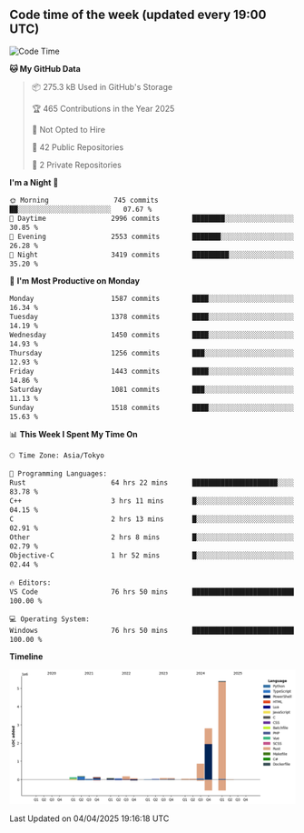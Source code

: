 ## Code time of the week (updated every 19:00 UTC)

<!--START_SECTION:waka-->
![Code Time](http://img.shields.io/badge/Code%20Time-4%2C610%20hrs%2019%20mins-blue)

**🐱 My GitHub Data** 

> 📦 275.3 kB Used in GitHub's Storage 
 > 
> 🏆 465 Contributions in the Year 2025
 > 
> 🚫 Not Opted to Hire
 > 
> 📜 42 Public Repositories 
 > 
> 🔑 2 Private Repositories 
 > 
**I'm a Night 🦉** 

```text
🌞 Morning                745 commits         ██░░░░░░░░░░░░░░░░░░░░░░░   07.67 % 
🌆 Daytime                2996 commits        ████████░░░░░░░░░░░░░░░░░   30.85 % 
🌃 Evening                2553 commits        ███████░░░░░░░░░░░░░░░░░░   26.28 % 
🌙 Night                  3419 commits        █████████░░░░░░░░░░░░░░░░   35.20 % 
```
📅 **I'm Most Productive on Monday** 

```text
Monday                   1587 commits        ████░░░░░░░░░░░░░░░░░░░░░   16.34 % 
Tuesday                  1378 commits        ████░░░░░░░░░░░░░░░░░░░░░   14.19 % 
Wednesday                1450 commits        ████░░░░░░░░░░░░░░░░░░░░░   14.93 % 
Thursday                 1256 commits        ███░░░░░░░░░░░░░░░░░░░░░░   12.93 % 
Friday                   1443 commits        ████░░░░░░░░░░░░░░░░░░░░░   14.86 % 
Saturday                 1081 commits        ███░░░░░░░░░░░░░░░░░░░░░░   11.13 % 
Sunday                   1518 commits        ████░░░░░░░░░░░░░░░░░░░░░   15.63 % 
```


📊 **This Week I Spent My Time On** 

```text
🕑︎ Time Zone: Asia/Tokyo

💬 Programming Languages: 
Rust                     64 hrs 22 mins      █████████████████████░░░░   83.78 % 
C++                      3 hrs 11 mins       █░░░░░░░░░░░░░░░░░░░░░░░░   04.15 % 
C                        2 hrs 13 mins       █░░░░░░░░░░░░░░░░░░░░░░░░   02.91 % 
Other                    2 hrs 8 mins        █░░░░░░░░░░░░░░░░░░░░░░░░   02.79 % 
Objective-C              1 hr 52 mins        █░░░░░░░░░░░░░░░░░░░░░░░░   02.44 % 

🔥 Editors: 
VS Code                  76 hrs 50 mins      █████████████████████████   100.00 % 

💻 Operating System: 
Windows                  76 hrs 50 mins      █████████████████████████   100.00 % 
```

**Timeline**

![Lines of Code chart](https://raw.githubusercontent.com/SARDONYX-sard/SARDONYX-sard/main/assets/bar_graph.png)


 Last Updated on 04/04/2025 19:16:18 UTC
<!--END_SECTION:waka-->